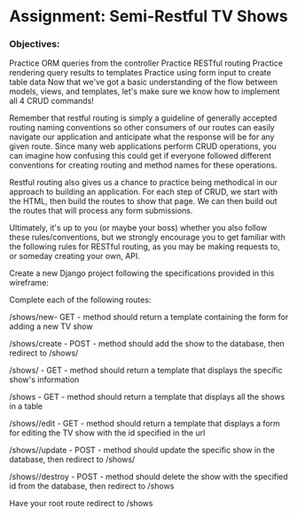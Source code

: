 # Assignment: Semi-Restful TV Shows

### Objectives:

Practice ORM queries from the controller
Practice RESTful routing
Practice rendering query results to templates
Practice using form input to create table data
Now that we've got a basic understanding of the flow between models, views, and templates, let's make sure we know how to implement all 4 CRUD commands!

Remember that restful routing is simply a guideline of generally accepted routing naming conventions so other consumers of our routes can easily navigate our application and anticipate what the response will be for any given route. Since many web applications perform CRUD operations, you can imagine how confusing this could get if everyone followed different conventions for creating routing and method names for these operations.

Restful routing also gives us a chance to practice being methodical in our approach to building an application. For each step of CRUD, we start with the HTML, then build the routes to show that page. We can then build out the routes that will process any form submissions.

Ultimately, it's up to you (or maybe your boss) whether you also follow these rules/conventions, but we strongly encourage you to get familiar with the following rules for RESTful routing, as you may be making requests to, or someday creating your own, API.

Create a new Django project following the specifications provided in this wireframe:

Complete each of the following routes:

/shows/new- GET - method should return a template containing the form for adding a new TV show

/shows/create - POST - method should add the show to the database, then redirect to /shows/<id>

/shows/<id> - GET - method should return a template that displays the specific show's information

/shows - GET - method should return a template that displays all the shows in a table

/shows/<id>/edit - GET - method should return a template that displays a form for editing the TV show with the id specified in the url

/shows/<id>/update - POST - method should update the specific show in the database, then redirect to /shows/<id>

/shows/<id>/destroy - POST - method should delete the show with the specified id from the database, then redirect to /shows

Have your root route redirect to /shows
